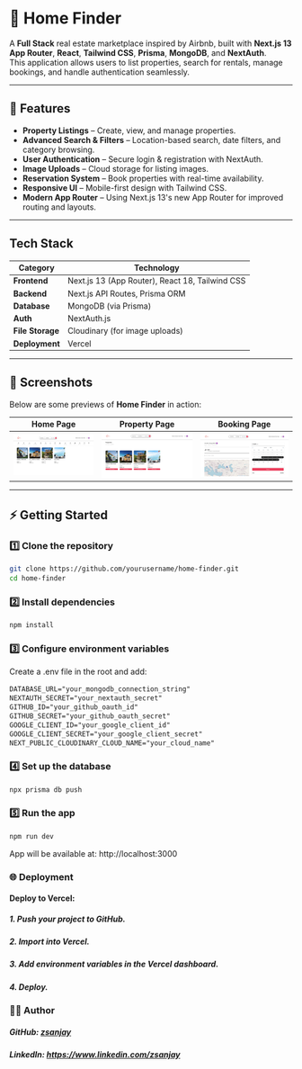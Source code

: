 # 🏡 Home Finder

A **Full Stack** real estate marketplace inspired by Airbnb, built with **Next.js 13 App Router**, **React**, **Tailwind CSS**, **Prisma**, **MongoDB**, and **NextAuth**.  
This application allows users to list properties, search for rentals, manage bookings, and handle authentication seamlessly.

---

## 🚀 Features

- **Property Listings** – Create, view, and manage properties.
- **Advanced Search & Filters** – Location-based search, date filters, and category browsing.
- **User Authentication** – Secure login & registration with NextAuth.
- **Image Uploads** – Cloud storage for listing images.
- **Reservation System** – Book properties with real-time availability.
- **Responsive UI** – Mobile-first design with Tailwind CSS.
- **Modern App Router** – Using Next.js 13's new App Router for improved routing and layouts.

---

## Tech Stack

| Category        | Technology |
|-----------------|------------|
| **Frontend**    | Next.js 13 (App Router), React 18, Tailwind CSS |
| **Backend**     | Next.js API Routes, Prisma ORM |
| **Database**    | MongoDB (via Prisma) |
| **Auth**        | NextAuth.js |
| **File Storage**| Cloudinary (for image uploads) |
| **Deployment**  | Vercel |

---

## 📸 Screenshots

Below are some previews of **Home Finder** in action:

| Home Page | Property Page | Booking Page |
|-----------|--------------|--------------|
| ![Home Page](./screenshots/home.png) | ![Properties Page](./screenshots/properties.png) | ![Booking Page](./screenshots/reserve.png) |


---

## ⚡ Getting Started

### 1️⃣ Clone the repository
```bash
git clone https://github.com/yourusername/home-finder.git
cd home-finder
```

### 2️⃣ Install dependencies
```bash
npm install
```

### 3️⃣ Configure environment variables

Create a .env file in the root and add:
```env
DATABASE_URL="your_mongodb_connection_string"
NEXTAUTH_SECRET="your_nextauth_secret"
GITHUB_ID="your_github_oauth_id"
GITHUB_SECRET="your_github_oauth_secret"
GOOGLE_CLIENT_ID="your_google_client_id"
GOOGLE_CLIENT_SECRET="your_google_client_secret"
NEXT_PUBLIC_CLOUDINARY_CLOUD_NAME="your_cloud_name"
```

### 4️⃣ Set up the database
```bash
npx prisma db push
```

### 5️⃣ Run the app
```bash
npm run dev
```
App will be available at: http://localhost:3000


### 🌐 Deployment

#### Deploy to Vercel:
##### 1. Push your project to GitHub.
##### 2. Import into Vercel.
##### 3. Add environment variables in the Vercel dashboard.
##### 4. Deploy.

### 🧑‍💻 Author

##### GitHub: [zsanjay](https://github.com/zsanjay)
##### LinkedIn: https://www.linkedin.com/zsanjay
